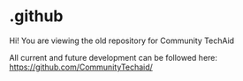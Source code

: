 # .github
Hi! You are viewing the old repository for Community TechAid

All current and future development can be followed here: https://github.com/CommunityTechaid/
